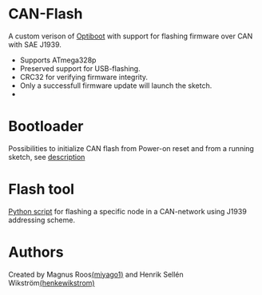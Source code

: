 # CAN-Flash
A custom verison of [Optiboot](https://github.com/Optiboot/optiboot) with support for flashing firmware over CAN with SAE J1939.<br/>
* Supports ATmega328p
* Preserved support for USB-flashing.
* CRC32 for verifying firmware integrity.<br/>
* Only a successfull firmware update will launch the sketch.
* 
# Bootloader
Possibilities to initialize CAN flash from Power-on reset and from a running sketch, see [description](USAGE.MD)

# Flash tool
[Python script](Flash-tool) for flashing a specific node in a CAN-network using J1939 addressing scheme.

# Authors
Created by Magnus Roos[(miyago1)](https://github.com/miyago1) and Henrik Sellén Wikström[(henkewikstrom)](https://github.com/henkewikstrom)
